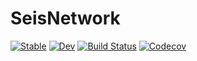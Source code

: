 # SeisNetwork

[![Stable](https://img.shields.io/badge/docs-stable-blue.svg)](https://kura-okubo.github.io/SeisNetwork.jl/stable)
[![Dev](https://img.shields.io/badge/docs-dev-blue.svg)](https://kura-okubo.github.io/SeisNetwork.jl/dev)
[![Build Status](https://travis-ci.com/kura-okubo/SeisNetwork.jl.svg?branch=master)](https://travis-ci.com/kura-okubo/SeisNetwork.jl)
[![Codecov](https://codecov.io/gh/kura-okubo/SeisNetwork.jl/branch/master/graph/badge.svg)](https://codecov.io/gh/kura-okubo/SeisNetwork.jl)
